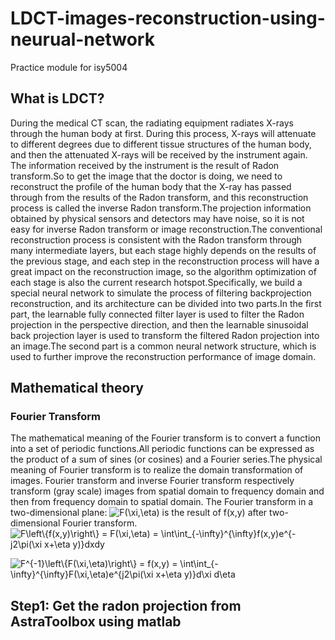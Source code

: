 # LDCT-images-reconstruction-using-neurual-network
Practice module for isy5004

## What is LDCT?
During the medical CT scan, the radiating equipment radiates X-rays through the human body at first. During this process, X-rays will attenuate to different degrees due to different tissue structures of the human body, and then the attenuated X-rays will be received by the instrument again. The information received by the instrument is the result of Radon transform.So to get the image that the doctor is doing, we need to reconstruct the profile of the human body that the X-ray has passed through from the results of the Radon transform, and this reconstruction process is called the inverse Radon transform.The projection information obtained by physical sensors and detectors may have noise, so it is not easy for inverse Radon transform or image reconstruction.The conventional reconstruction process is consistent with the Radon transform through many intermediate layers, but each stage highly depends on the results of the previous stage, and each step in the reconstruction process will have a great impact on the reconstruction image, so the algorithm optimization of each stage is also the current research hotspot.Specifically, we build a special neural network to simulate the process of filtering backprojection reconstruction, and its architecture can be divided into two parts.In the first part, the learnable fully connected filter layer is used to filter the Radon projection in the perspective direction, and then the learnable sinusoidal back projection layer is used to transform the filtered Radon projection into an image.The second part is a common neural network structure, which is used to further improve the reconstruction performance of image domain.

## Mathematical theory
### Fourier Transform
The mathematical meaning of the Fourier transform is to convert a function into a set of periodic functions.All periodic functions can be expressed as the product of a sum of sines (or cosines) and a Fourier series.The physical meaning of Fourier transform is to realize the domain transformation of images. Fourier transform and inverse Fourier transform respectively transform (gray scale) images from spatial domain to frequency domain and then from frequency domain to spatial domain.
The Fourier transform in a two-dimensional plane:
<img src="https://latex.codecogs.com/png.image?\dpi{110}&space;F(\xi,\eta)" title="F(\xi,\eta)" /> is the result of f(x,y) after two-dimensional Fourier transform.
<img src="https://latex.codecogs.com/png.image?\dpi{110}&space;F\left\{f(x,y)\right\}&space;&space;=&space;F(\xi,\eta)&space;=&space;\int\int_{-\infty}^{\infty}f(x,y)e^{-j2\pi(\xi&space;x&plus;\eta&space;y)}dxdy" title="F\left\{f(x,y)\right\} = F(\xi,\eta) = \int\int_{-\infty}^{\infty}f(x,y)e^{-j2\pi(\xi x+\eta y)}dxdy" />

<img src="https://latex.codecogs.com/png.image?\dpi{110}&space;F^{-1}\left\{F(\xi,\eta)\right\}&space;&space;=&space;f(x,y)&space;=&space;\int\int_{-\infty}^{\infty}F(\xi,\eta)e^{j2\pi(\xi&space;x&plus;\eta&space;y)}d\xi&space;d\eta" title="F^{-1}\left\{F(\xi,\eta)\right\} = f(x,y) = \int\int_{-\infty}^{\infty}F(\xi,\eta)e^{j2\pi(\xi x+\eta y)}d\xi d\eta" />


## Step1: Get the radon projection from AstraToolbox using matlab


